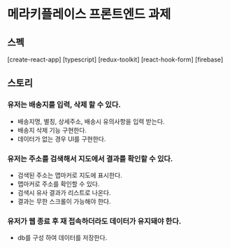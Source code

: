 # 메라키플레이스 프론트엔드 과제

## 스펙
[create-react-app]
[typescript]
[redux-toolkit]
[react-hook-form]
[firebase]

## 스토리

### 유저는 배송지를 입력, 삭제 할 수 있다.

- 배송지명, 별칭, 상세주소, 배송시 유의사항을 입력 받는다.
- 배송지 삭제 기능 구현한다.
- 데이터가 없는 경우 UI를 구현한다.

### 유저는 주소를 검색해서 지도에서 결과를 확인할 수 있다.

- 검색된 주소는 맵마커로 지도에 표시한다.
- 맵마커로 주소를 확인할 수 있다.
- 검색시 유사 결과가 리스트로 나온다.
- 결과는 무한 스크롤이 가능해야 한다.

### 유저가 웹 종료 후 재 접속하더라도 데이터가 유지돼야 한다.

- db를 구성 하여 데이터를 저장한다.
